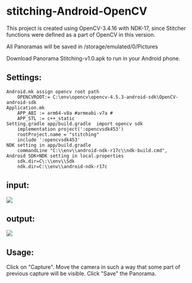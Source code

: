 # stitching-Android-OpenCV

This project is created using OpenCV-3.4.16 with NDK-17, since Stitcher functions were defined as a part of OpenCV in this version.

All Panoramas will be saved in /storage/emulated/0/Pictures

Download Panorama Stitching-v1.0.apk to run in your Android phone.

## Settings:
	Android.mk assign opencv root path
		OPENCVROOT:= C:\env\opencv\opencv-4.5.3-android-sdk\OpenCV-android-sdk
	Application.mk
		APP_ABI := arm64-v8a #armeabi-v7a #
		APP_STL := c++_static
	Setting.gradle app/build.gradle  import opencv sdk
		implementation project(':opencvsdk453')
		rootProject.name = "stitching"
		include ':opencvsdk453'
	NDK setting in app/build.gradle
		commandLine "C:\\env\\android-ndk-r17c\\ndk-build.cmd",
	Android SDK+NDK setting in local.properties
		sdk.dir=C\:\\env\\Sdk
		ndk.dir=C:\\env\\android-ndk-r17c

## input:

![](images/3x4_Grid.jpg)

## output:

![](images/openCV_1614151340710.png)

## Usage:

Click on "Capture".
Move the camera in such a way that some part of previous capture will be visible.
Click "Save" the Panorama.
